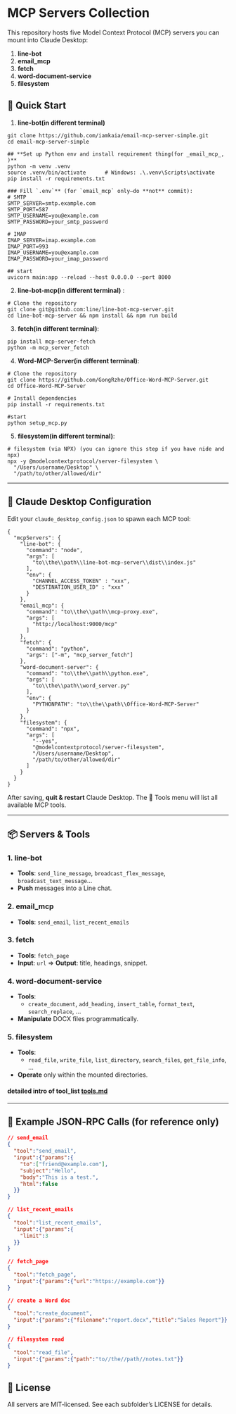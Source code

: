 # MCP Servers Collection

This repository hosts five Model Context Protocol (MCP) servers you can mount into Claude Desktop:

1. **line-bot**  
2. **email_mcp**  
3. **fetch**  
4. **word-document-service**  
5. **filesystem**  

## 🚀 Quick Start

1. **line-bot(in different terminal)**  
  ```
  git clone https://github.com/iamkaia/email-mcp-server-simple.git
  cd email-mcp-server-simple

  ## **Set up Python env and install requirement thing(for _email_mcp_, )**  
  python -m venv .venv
  source .venv/bin/activate      # Windows: .\.venv\Scripts\activate
  pip install -r requirements.txt

  ### Fill `.env`** (for `email_mcp` only—do **not** commit):
  # SMTP
  SMTP_SERVER=smtp.example.com
  SMTP_PORT=587
  SMTP_USERNAME=you@example.com
  SMTP_PASSWORD=your_smtp_password

  # IMAP
  IMAP_SERVER=imap.example.com
  IMAP_PORT=993
  IMAP_USERNAME=you@example.com
  IMAP_PASSWORD=your_imap_password

  ## start
  uvicorn main:app --reload --host 0.0.0.0 --port 8000
  ```

2. **line-bot-mcp(in different terminal)** :
  ```
  # Clone the repository
  git clone git@github.com:line/line-bot-mcp-server.git
  cd line-bot-mcp-server && npm install && npm run build
  ```

3. **fetch(in different terminal)**:
  ```
  pip install mcp-server-fetch
  python -m mcp_server_fetch
  ```

4. **Word-MCP-Server(in different terminal)**:
  ```
  # Clone the repository
  git clone https://github.com/GongRzhe/Office-Word-MCP-Server.git
  cd Office-Word-MCP-Server

  # Install dependencies
  pip install -r requirements.txt

  #start
  python setup_mcp.py
  ```
5. **filesystem(in different terminal)**:
  ```
  # filesystem (via NPX) (you can ignore this step if you have nide and npx)
  npx -y @modelcontextprotocol/server-filesystem \
    "/Users/username/Desktop" \
    "/path/to/other/allowed/dir"
  ```

---

## 🔧 Claude Desktop Configuration

Edit your `claude_desktop_config.json` to spawn each MCP tool:

```jsonc
{
  "mcpServers": {
    "line-bot": {
      "command": "node",
      "args": [
        "to\\the\\path\\line-bot-mcp-server\\dist\\index.js"
      ],
      "env": {
        "CHANNEL_ACCESS_TOKEN" : "xxx",
        "DESTINATION_USER_ID" : "xxx"
      }
    },
    "email_mcp": {
      "command": "to\\the\\path\\mcp-proxy.exe",
      "args": [
        "http://localhost:9000/mcp"      
      ]
    },
    "fetch": {
      "command": "python",
      "args": ["-m", "mcp_server_fetch"]
    },
    "word-document-server": {
      "command": "to\\the\\path\\python.exe",
      "args": [
        "to\\the\\path\\word_server.py"
      ],
      "env": {
        "PYTHONPATH": "to\\the\\path\\Office-Word-MCP-Server"
      }
    },
    "filesystem": {
      "command": "npx",
      "args": [
        "--yes",
        "@modelcontextprotocol/server-filesystem",
        "/Users/username/Desktop",
        "/path/to/other/allowed/dir"
      ]
    }
  }
}
```

After saving, **quit & restart** Claude Desktop. The 🔨 Tools menu will list all available MCP tools.

---

## 📦 Servers & Tools

### 1. **line-bot**  
- **Tools**: `send_line_message`, `broadcast_flex_message`, `broadcast_text_message`…
- **Push** messages into a Line chat.

### 2. **email_mcp**  
- **Tools**: `send_email`, `list_recent_emails`

### 3. **fetch**  
- **Tools**: `fetch_page`
- **Input**: `url` ⇒ **Output**: title, headings, snippet.

### 4. **word-document-service**  
- **Tools**:  
  - `create_document`, `add_heading`, `insert_table`, `format_text`, `search_replace`, …  
- **Manipulate** DOCX files programmatically.

### 5. **filesystem**  
- **Tools**:  
  - `read_file`, `write_file`, `list_directory`, `search_files`, `get_file_info`, …  
- **Operate** only within the mounted directories.

#### detailed intro of tool_list [tools.md](./tools.md)

---

## 🎯 Example JSON‑RPC Calls (for reference only)

```json
// send_email
{
  "tool":"send_email",
  "input":{"params":{
    "to":["friend@example.com"],
    "subject":"Hello",
    "body":"This is a test.",
    "html":false
  }}
}

// list_recent_emails
{
  "tool":"list_recent_emails",
  "input":{"params":{
    "limit":3
  }}
}

// fetch_page
{
  "tool":"fetch_page",
  "input":{"params":{"url":"https://example.com"}}
}

// create a Word doc
{
  "tool":"create_document",
  "input":{"params":{"filename":"report.docx","title":"Sales Report"}}
}

// filesystem read
{
  "tool":"read_file",
  "input":{"params":{"path":"to//the//path//notes.txt"}}
}
```

## 📃 License

All servers are MIT‑licensed. See each subfolder’s LICENSE for details.
